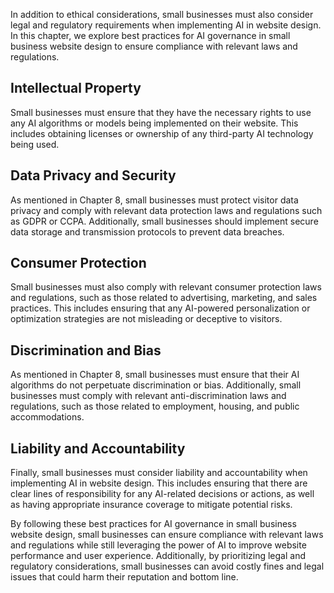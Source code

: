 

In addition to ethical considerations, small businesses must also consider legal and regulatory requirements when implementing AI in website design. In this chapter, we explore best practices for AI governance in small business website design to ensure compliance with relevant laws and regulations.

Intellectual Property
---------------------

Small businesses must ensure that they have the necessary rights to use any AI algorithms or models being implemented on their website. This includes obtaining licenses or ownership of any third-party AI technology being used.

Data Privacy and Security
-------------------------

As mentioned in Chapter 8, small businesses must protect visitor data privacy and comply with relevant data protection laws and regulations such as GDPR or CCPA. Additionally, small businesses should implement secure data storage and transmission protocols to prevent data breaches.

Consumer Protection
-------------------

Small businesses must also comply with relevant consumer protection laws and regulations, such as those related to advertising, marketing, and sales practices. This includes ensuring that any AI-powered personalization or optimization strategies are not misleading or deceptive to visitors.

Discrimination and Bias
-----------------------

As mentioned in Chapter 8, small businesses must ensure that their AI algorithms do not perpetuate discrimination or bias. Additionally, small businesses must comply with relevant anti-discrimination laws and regulations, such as those related to employment, housing, and public accommodations.

Liability and Accountability
----------------------------

Finally, small businesses must consider liability and accountability when implementing AI in website design. This includes ensuring that there are clear lines of responsibility for any AI-related decisions or actions, as well as having appropriate insurance coverage to mitigate potential risks.

By following these best practices for AI governance in small business website design, small businesses can ensure compliance with relevant laws and regulations while still leveraging the power of AI to improve website performance and user experience. Additionally, by prioritizing legal and regulatory considerations, small businesses can avoid costly fines and legal issues that could harm their reputation and bottom line.
